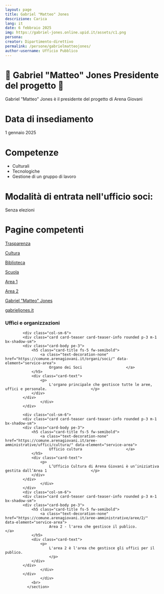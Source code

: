 ```yaml
---
layout: page
title: Gabriel "Matteo" Jones
descrizione: Carica
lang: it
date: 6 febbraio 2025
img: https://gabriel-jones.online.upid.it/assets/c1.png
persona: 
creator: Dipartimento-direttivo
permalink: /persone/gabrielmatteojones/
author-username: Ufficio Pubblico
---
```


# 👤 **Gabriel "Matteo" Jones** Presidente del progetto 👤  

Gabriel "Matteo" Jones è il presidente del progetto di Arena Giovani


# Data di insediamento
1 gennaio 2025

# Competenze
- Culturali
- Tecnologiche
- Gestione di un gruppo di lavoro
# Modalità di entrata nell'ufficio soci: 
Senza elezioni

# Pagine competenti
[Trasparenza](https://comune.arenagiovani.it/it/amministrazione/trasparenza/)

[Cultura](https://comune.arenagiovani.it/aree-amministrative/uffici/cultura/)

[Biblioteca](https://comune.arenagiovani.it/aree-amministrative/uffici/cultura/biblioteca/)

[Scuola](https://comune.arenagiovani.it/aree-amministrative/uffici/cultura/scuola/)

[Area 1](https://comune.arenagiovani.it/aree-amministrative/aree/1/)

[Area 2](https://comune.arenagiovani.it/aree-amministrative/aree/2/)

[Gabriel "Matteo" Jones](https://gabrielmatteojones.link/)

[gabrieljones.it](https://gabrieljones.it/)

<section class="it-page-section mb-30" data-audio="">
                <h3 class="mb-3" id="organizzazione">Uffici e organizzazioni</h3>
                <div class="row">
                  
            <div class="col-sm-6">
            <div class="card card-teaser card-teaser-info rounded p-3 m-1 bx-shadow-sm">
            <div class="card-body pe-3">
                <h5 class="card-title fs-5 fw-semibold">
                    <a class="text-decoration-none" href="https://comune.arenagiovani.it/organi/soci/" data-element="service-area">
                        Organo dei Soci                    </a>
                </h5>
                <div class="card-text">
                    <p>
                        L'organo principale che gestisce tutte le aree, uffici e personale.                    </p>
                </div>
            </div>
                    </div>
            </div>
    
            <div class="col-sm-6">
            <div class="card card-teaser card-teaser-info rounded p-3 m-1 bx-shadow-sm">
            <div class="card-body pe-3">
                <h5 class="card-title fs-5 fw-semibold">
                    <a class="text-decoration-none" href="https://comune.arenagiovani.it/aree-amministrative/uffici/cultura/" data-element="service-area">
                        Ufficio cultura                    </a>
                </h5>
                <div class="card-text">
                    <p>
                        L’Ufficio Cultura di Arena Giovani è un’iniziativa gestita dall’Area 1                    </p>
                </div>
            </div>
                    </div>
            </div>    
            <div class="col-sm-6">
            <div class="card card-teaser card-teaser-info rounded p-3 m-1 bx-shadow-sm">
            <div class="card-body pe-3">
                <h5 class="card-title fs-5 fw-semibold">
                    <a class="text-decoration-none" href="https://comune.arenagiovani.it/aree-amministrative/aree/2/" data-element="service-area">
                        Area 2 - l'area che gestisce il publico.                    </a>
                </h5>
                <div class="card-text">
                    <p>
                        L'area 2 è l'area che gestisce gli uffici per il publico.
                        </p>
                </div>
            </div>
                    </div>
            </div>
                    </div>
                <br>
              </section>
